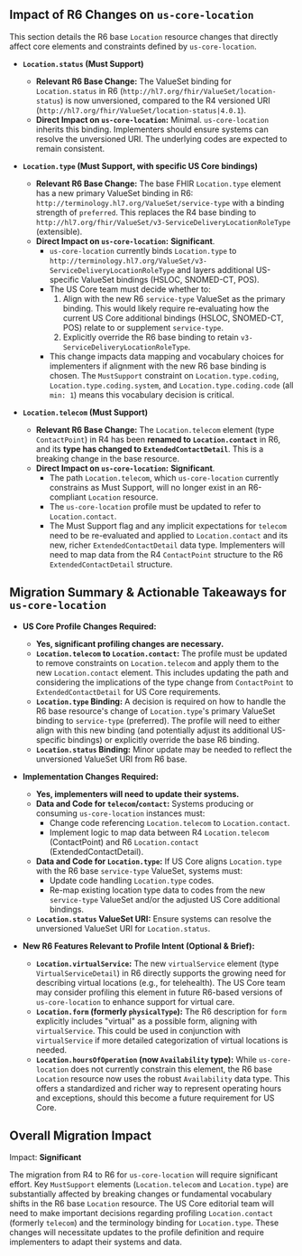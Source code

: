 ## Impact of R6 Changes on `us-core-location`

This section details the R6 base `Location` resource changes that directly affect core elements and constraints defined by `us-core-location`.

*   **`Location.status` (Must Support)**
    *   **Relevant R6 Base Change:** The ValueSet binding for `Location.status` in R6 (`http://hl7.org/fhir/ValueSet/location-status`) is now unversioned, compared to the R4 versioned URI (`http://hl7.org/fhir/ValueSet/location-status|4.0.1`).
    *   **Direct Impact on `us-core-location`:** Minimal. `us-core-location` inherits this binding. Implementers should ensure systems can resolve the unversioned URI. The underlying codes are expected to remain consistent.

*   **`Location.type` (Must Support, with specific US Core bindings)**
    *   **Relevant R6 Base Change:** The base FHIR `Location.type` element has a new primary ValueSet binding in R6: `http://terminology.hl7.org/ValueSet/service-type` with a binding strength of `preferred`. This replaces the R4 base binding to `http://hl7.org/fhir/ValueSet/v3-ServiceDeliveryLocationRoleType` (extensible).
    *   **Direct Impact on `us-core-location`:** **Significant**.
        *   `us-core-location` currently binds `Location.type` to `http://terminology.hl7.org/ValueSet/v3-ServiceDeliveryLocationRoleType` and layers additional US-specific ValueSet bindings (HSLOC, SNOMED-CT, POS).
        *   The US Core team must decide whether to:
            1.  Align with the new R6 `service-type` ValueSet as the primary binding. This would likely require re-evaluating how the current US Core additional bindings (HSLOC, SNOMED-CT, POS) relate to or supplement `service-type`.
            2.  Explicitly override the R6 base binding to retain `v3-ServiceDeliveryLocationRoleType`.
        *   This change impacts data mapping and vocabulary choices for implementers if alignment with the new R6 base binding is chosen. The `MustSupport` constraint on `Location.type.coding`, `Location.type.coding.system`, and `Location.type.coding.code` (all `min: 1`) means this vocabulary decision is critical.

*   **`Location.telecom` (Must Support)**
    *   **Relevant R6 Base Change:** The `Location.telecom` element (type `ContactPoint`) in R4 has been **renamed to `Location.contact`** in R6, and its **type has changed to `ExtendedContactDetail`**. This is a breaking change in the base resource.
    *   **Direct Impact on `us-core-location`:** **Significant**.
        *   The path `Location.telecom`, which `us-core-location` currently constrains as Must Support, will no longer exist in an R6-compliant `Location` resource.
        *   The `us-core-location` profile must be updated to refer to `Location.contact`.
        *   The Must Support flag and any implicit expectations for `telecom` need to be re-evaluated and applied to `Location.contact` and its new, richer `ExtendedContactDetail` data type. Implementers will need to map data from the R4 `ContactPoint` structure to the R6 `ExtendedContactDetail` structure.

## Migration Summary & Actionable Takeaways for `us-core-location`

*   **US Core Profile Changes Required:**
    *   **Yes, significant profiling changes are necessary.**
    *   **`Location.telecom` to `Location.contact`:** The profile must be updated to remove constraints on `Location.telecom` and apply them to the new `Location.contact` element. This includes updating the path and considering the implications of the type change from `ContactPoint` to `ExtendedContactDetail` for US Core requirements.
    *   **`Location.type` Binding:** A decision is required on how to handle the R6 base resource's change of `Location.type`'s primary ValueSet binding to `service-type` (preferred). The profile will need to either align with this new binding (and potentially adjust its additional US-specific bindings) or explicitly override the base R6 binding.
    *   **`Location.status` Binding:** Minor update may be needed to reflect the unversioned ValueSet URI from R6 base.

*   **Implementation Changes Required:**
    *   **Yes, implementers will need to update their systems.**
    *   **Data and Code for `telecom`/`contact`:** Systems producing or consuming `us-core-location` instances must:
        *   Change code referencing `Location.telecom` to `Location.contact`.
        *   Implement logic to map data between R4 `Location.telecom` (ContactPoint) and R6 `Location.contact` (ExtendedContactDetail).
    *   **Data and Code for `Location.type`:** If US Core aligns `Location.type` with the R6 base `service-type` ValueSet, systems must:
        *   Update code handling `Location.type` codes.
        *   Re-map existing location type data to codes from the new `service-type` ValueSet and/or the adjusted US Core additional bindings.
    *   **`Location.status` ValueSet URI:** Ensure systems can resolve the unversioned ValueSet URI for `Location.status`.

*   **New R6 Features Relevant to Profile Intent (Optional & Brief):**
    *   **`Location.virtualService`:** The new `virtualService` element (type `VirtualServiceDetail`) in R6 directly supports the growing need for describing virtual locations (e.g., for telehealth). The US Core team may consider profiling this element in future R6-based versions of `us-core-location` to enhance support for virtual care.
    *   **`Location.form` (formerly `physicalType`):** The R6 description for `form` explicitly includes "virtual" as a possible form, aligning with `virtualService`. This could be used in conjunction with `virtualService` if more detailed categorization of virtual locations is needed.
    *   **`Location.hoursOfOperation` (now `Availability` type):** While `us-core-location` does not currently constrain this element, the R6 base `Location` resource now uses the robust `Availability` data type. This offers a standardized and richer way to represent operating hours and exceptions, should this become a future requirement for US Core.

## Overall Migration Impact
Impact: **Significant**

The migration from R4 to R6 for `us-core-location` will require significant effort. Key `MustSupport` elements (`Location.telecom` and `Location.type`) are substantially affected by breaking changes or fundamental vocabulary shifts in the R6 base `Location` resource. The US Core editorial team will need to make important decisions regarding profiling `Location.contact` (formerly `telecom`) and the terminology binding for `Location.type`. These changes will necessitate updates to the profile definition and require implementers to adapt their systems and data.